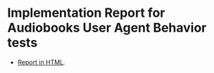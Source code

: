 # Implementation Report for Audiobooks User Agent Behavior tests

- [Report in HTML](https://w3c.github.io/publ-tests/test_reports/ua_behaviours/).
